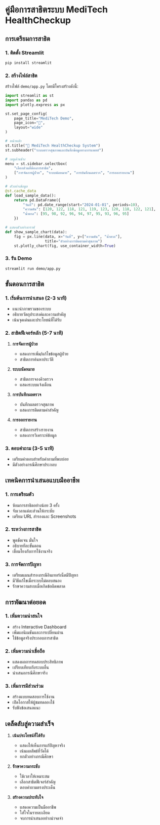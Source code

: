 # คู่มือการสาธิตระบบ MediTech HealthCheckup

## การเตรียมการสาธิต

### 1. ติดตั้ง Streamlit
```bash
pip install streamlit
```

### 2. สร้างไฟล์สาธิต
สร้างไฟล์ `demo/app.py` โดยมีโครงสร้างดังนี้:
```python
import streamlit as st
import pandas as pd
import plotly.express as px

st.set_page_config(
    page_title="MediTech Demo",
    page_icon="🏥",
    layout="wide"
)

# หน้าหลัก
st.title("🏥 MediTech HealthCheckup System")
st.subheader("ระบบตรวจสุขภาพและบันทึกข้อมูลทางการแพทย์")

# เมนูด้านข้าง
menu = st.sidebar.selectbox(
    "เลือกส่วนที่ต้องการสาธิต",
    ["การจัดการผู้ป่วย", "ระบบนัดหมาย", "การบันทึกผลตรวจ", "การออกรายงาน"]
)

# ตัวอย่างข้อมูล
@st.cache_data
def load_sample_data():
    return pd.DataFrame({
        "วันที่": pd.date_range(start="2024-01-01", periods=10),
        "ความดัน": [120, 122, 118, 121, 119, 123, 120, 118, 122, 121],
        "น้ำตาล": [95, 98, 92, 96, 94, 97, 95, 93, 96, 95]
    })

# แสดงตัวอย่างกราฟ
def show_sample_chart(data):
    fig = px.line(data, x="วันที่", y=["ความดัน", "น้ำตาล"], 
                  title="ตัวอย่างการติดตามค่าสุขภาพ")
    st.plotly_chart(fig, use_container_width=True)
```

### 3. รัน Demo
```bash
streamlit run demo/app.py
```

## ขั้นตอนการสาธิต

### 1. เริ่มต้นการนำเสนอ (2-3 นาที)
- แนะนำภาพรวมของระบบ
- อธิบายวัตถุประสงค์และความสำคัญ
- เน้นจุดเด่นและประโยชน์ที่ได้รับ

### 2. สาธิตฟีเจอร์หลัก (5-7 นาที)
1. **การจัดการผู้ป่วย**
   - แสดงการเพิ่ม/แก้ไขข้อมูลผู้ป่วย
   - สาธิตการค้นหาประวัติ
   
2. **ระบบนัดหมาย**
   - สาธิตการจองคิวตรวจ
   - แสดงระบบแจ้งเตือน
   
3. **การบันทึกผลตรวจ**
   - บันทึกผลตรวจสุขภาพ
   - แสดงการติดตามค่าสำคัญ
   
4. **การออกรายงาน**
   - สาธิตการสร้างรายงาน
   - แสดงการวิเคราะห์ข้อมูล

### 3. ตอบคำถาม (3-5 นาที)
- เตรียมคำตอบสำหรับคำถามที่พบบ่อย
- มีตัวอย่างกรณีศึกษาประกอบ

## เทคนิคการนำเสนอแบบมืออาชีพ

### 1. การเตรียมตัว
- ซ้อมการสาธิตอย่างน้อย 3 ครั้ง
- จับเวลาแต่ละส่วนให้กระชับ
- เตรียม URL สำรองและ Screenshots

### 2. ระหว่างการสาธิต
- พูดชัดเจน มั่นใจ
- อธิบายทีละขั้นตอน
- เชื่อมโยงกับการใช้งานจริง

### 3. การจัดการปัญหา
- เตรียมแผนสำรองกรณีอินเทอร์เน็ตมีปัญหา
- มีวิธีแก้ไขเมื่อระบบไม่ตอบสนอง
- รักษาความสงบเมื่อเกิดข้อผิดพลาด

## การพัฒนาต่อยอด

### 1. เพิ่มความน่าสนใจ
- สร้าง Interactive Dashboard
- เพิ่มแอนิเมชันและการเปลี่ยนผ่าน
- ใช้ข้อมูลจริงประกอบการสาธิต

### 2. เพิ่มความน่าเชื่อถือ
- แสดงผลการทดสอบประสิทธิภาพ
- เปรียบเทียบกับระบบอื่น
- นำเสนอกรณีศึกษาจริง

### 3. เพิ่มการมีส่วนร่วม
- สร้างแบบทดสอบการใช้งาน
- เปิดโอกาสให้ผู้ชมทดลองใช้
- รับฟังข้อเสนอแนะ

## เคล็ดลับสู่ความสำเร็จ

1. **เน้นประโยชน์ที่ได้รับ**
   - แสดงให้เห็นการแก้ปัญหาจริง
   - เน้นผลลัพธ์ที่วัดได้
   - ยกตัวอย่างกรณีศึกษา

2. **รักษาความกระชับ**
   - ใช้เวลาให้เหมาะสม
   - เลือกสาธิตฟีเจอร์สำคัญ
   - ตอบคำถามตรงประเด็น

3. **สร้างความประทับใจ**
   - แสดงความเป็นมืออาชีพ
   - ใส่ใจในรายละเอียด
   - จบการนำเสนออย่างน่าจดจำ 
